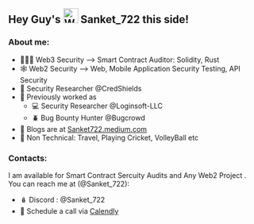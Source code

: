 ## Hey Guy's <img src="https://github.com/user-attachments/assets/95f1841f-78bd-4b6c-a75f-0639547d9e25" alt="Wave_Hand" width="30"/> Sanket_722 this side!

<!--
**Sanket-722/Sanket-722** is a ✨ _special_ ✨ repository because its `README.md` (this file) appears on your GitHub profile.

Here are some ideas to get you started:

- 🔭 I’m currently working on ...
- 🌱 I’m currently learning ...
- 👯 I’m looking to collaborate on ...
- 🤔 I’m looking for help with ...
- 💬 Ask me about ...
- 📫 How to reach me: ...
- 😄 Pronouns: ...
- ⚡ Fun fact: ...
-->
### About me:
* 🧑🏻‍💻 Web3 Security --> Smart Contract Auditor: Solidity, Rust
* 🕸️ Web2 Security --> Web, Mobile Application Security Testing, API Security
* 🏢 Security Researcher @CredShields
* 🐧 Previously worked as
    * 💻 Security Researcher @Loginsoft-LLC
    * 🪲 Bug Bounty Hunter @Bugcrowd
* 📰 Blogs are at [Sanket722.medium.com](https://sanket722.medium.com/)
* 🌉 Non Technical: Travel, Playing Cricket, VolleyBall etc

### Contacts:
I am available for Smart Contract Sercuity Audits and Any Web2 Project . You can reach me at (@Sanket_722):
* 🪆 Discord : @Sanket_722
* 📅 Schedule a call via [Calendly](https://calendly.com/sanket_722/30min)

  


